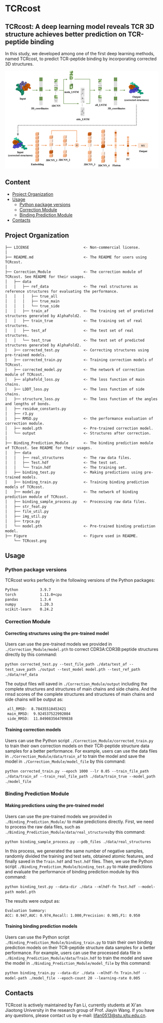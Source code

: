 # TCRcost
TCRcost: A deep learning model reveals TCR 3D structure achieves better prediction on TCR-peptide binding
------------------------------

In this study, we developed among one of the first deep learning methods, named TCRcost, to predict TCR-peptide binding by incorporating corrected 3D structures.

![](Figure/TCRcost.png)

## Content

- [Project Organization](#project-organization)
- [Usage](#usage)
  - [Python package versions](#python-package-versions)
  - [Correction Module](#correction-module)
  - [Binding Prediction Module](#binding-prediction-module)
- [Contacts](#contacts)

## Project Organization
```
├── LICENSE                         <- Non-commercial license.
│     
├── README.md                       <- The README for users using TCRcost.
│ 
├── Correction_Module               <- The correction module of TCRcost. See README for their usages.
│   ├── data
│   │   ├── ref_data                <- The real structures as reference structures for evaluating the performance.
│   │   │   ├── true_all 
│   │   │   ├── true_main
│   │   │   └── true_side
│   │   ├── train_af                <- The training set of predicted structures generated by AlphaFold2.
│   │   ├── train_true              <- The training set of real structures.
│   │   ├── test_af                 <- The test set of real structures.
│   │   └── test_true               <- The test set of predicted structures generated by AlphaFold2.
│   ├── corrected_test.py           <- Correcting structures using pre-trained models.
│   ├── corrected_train.py          <- Training correction models of TCRcost.
│   ├── corrected_model.py          <- The network of correction module of TCRcost.
│   ├── alphafold_loss.py           <- The loss function of main chains.
│   ├── LDDT_loss.py                <- The loss function of side chains.
│   ├── structure_loss.py           <- The loss function of the angles and lengths of bonds.
│   ├── residue_constants.py        
│   ├── r3.py                  
│   ├── RMSD.py                     <- the performance evaluation of correction module.
│   ├── model.pth                   <- Pre-trained correction model.
│   └── output                      <- Structures after correction.
│
├── Binding_Prediction_Module       <- The binding prediction module of TCRcost. See README for their usages.
│   ├── data
│   │   ├── real_structures         <- The raw data files.
│   │   ├── Test.hdf                <- The test set.
│   │   └── Train.hdf               <- The training set. 
│   ├── binding_test.py             <- Making predictions using pre-trained models.
│   ├── binding_train.py            <- Training binding prediction models of TCRcost.
│   ├── model.py                    <- The network of binding prediction module of TCRcost.
│   ├── binding_sample_process.py   <- Processing raw data files.
│   ├── str_feat.py                 
│   ├── file_util.py                 
│   ├── img_util.py                  
│   ├── trpca.py                  
│   └── model.pth                   <- Pre-trained binding prediction model.
├── Figure                          <- Figure used in README.
    └── TCRcost.png
```
## Usage
### Python package versions
TCRcost works perfectly in the following versions of the Python packages:
```
Python          3.9.7
torch           1.11.0+cpu
pandas          1.3.4
numpy           1.20.3
scikit-learn    0.24.2
```
### Correction Module
#### Correcting structures using the pre-trained model
Users can use the pre-trained models we provided in `./Correction_Module/model.pth` to correct CDR3A:CDR3B:peptide structures directly by this command:

`python corrected_test.py --test_file_path ./data/test_af --test_save_path ./output --test_model model.pth --test_ref_path ./data/ref_data
`

The output files will saved in `./Correction_Module/output` including the complete structures and structures of main chains and side chains.
And the rmsd scores of the complete structures and structures of main chains and side chains will be output as:

```
 all_RMSD:  8.78435510453421 
 main_RMSD:  9.924537522992084 
 side_RMSD:  11.049083564709838
 ```
 
#### Training correction models
Users can use the Python script `./Correction_Module/corrected_train.py` to train their own correction models on their TCR-peptide structure data samples for a better performance. For example, users can use the data files in `./Correction_Module/data/train_af` to train the model and save the model in `./Correction_Module/model_file` by this command:

`python corrected_train.py --epoch 1000 --lr 0.05 --train_file_path ./data/train_af --train_real_file_path ./data/train_true --model_path ./model_file`

### Binding Prediction Module
#### Making predictions using the pre-trained model
Users can use the pre-trained models we provided in `./Binding_Prediction_Module/` to make predictions directly.
First, we need to process the raw data files, such as `./Binding_Prediction_Module/data/real_structures`by this command:

`python binding_sample_process.py --pdb_files ./data/real_structures`

In this process, we generated the same number of negative samples, randomly divided the training and test sets, obtained atomic features, and finally saved in the `Train.hdf` and `Test.hdf` files.
Then, we use the Python script `./Binding_Prediction_Module/binding_test.py` to make predictions and evaluate the performance of binding prediction module by this command:

`python binding_test.py --data-dir ./data --mlhdf-fn Test.hdf --model-path model.pth`

The results were output as:

```
Evaluation Summary:
ACC: 0.947,AUC: 0.974,Recall: 1.000,Precision: 0.905,F1: 0.950
```

#### Training binding prediction models
Users can use the Python script `./Binding_Prediction_Module/binding_train.py` to train their own binding prediction models on their TCR-peptide structure data samples for a better performance. For example, users can use the processed data file in `./Binding_Prediction_Module/data/Train.hdf` to train the model and save the model in `./Binding_Prediction_Module/model_file` by this command:

`python binding_train.py --data-dir ./data --mlhdf-fn Train.hdf --model-path ./model_file --epoch-count 20 --learning-rate 0.005`

## Contacts
TCRcost is actively maintained by Fan Li, currently students at Xi'an Jiaotong University in the research group of Prof. Jiayin Wang. If you have any questions, please contact us by e-mail: lifan0513@stu.xjtu.edu.cn.